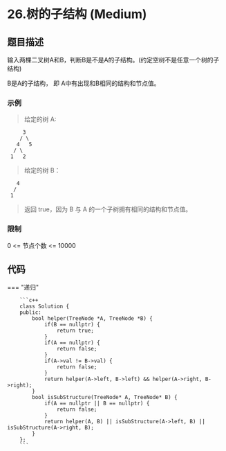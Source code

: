 # 26.树的子结构 (Medium)

## 题目描述

输入两棵二叉树A和B，判断B是不是A的子结构。(约定空树不是任意一个树的子结构)

B是A的子结构， 即 A中有出现和B相同的结构和节点值。

### 示例

> 给定的树 A:

```
     3
    / \
   4   5
  / \
 1   2
```

> 给定的树 B：

```
   4 
  /
 1
```

> 返回 true，因为 B 与 A 的一个子树拥有相同的结构和节点值。

### 限制

0 <= 节点个数 <= 10000

## 代码

=== "递归"

		```c++
		class Solution {
		public:
		    bool helper(TreeNode *A, TreeNode *B) {
		        if(B == nullptr) {
		            return true;
		        }
		        if(A == nullptr) {
		            return false;
		        }
		        if(A->val != B->val) {
		            return false;
		        }
		        return helper(A->left, B->left) && helper(A->right, B->right);
		    }
		    bool isSubStructure(TreeNode* A, TreeNode* B) {
		        if(A == nullptr || B == nullptr) {
		            return false;
		        }
		        return helper(A, B) || isSubStructure(A->left, B) || isSubStructure(A->right, B);
		    }
		};
		```
